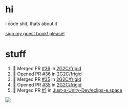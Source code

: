 # hi
i code shit, thats about it

[sign my guest book! please!](https://github.com/Just-a-Unity-Dev/Just-a-Unity-Dev/issues/new?&body=Sign%20my%20guest%20book%20by%20placing%20your%20name%20in%20the%20title,%20how%27d%20you%20get%20to%20this%20page%20and%20why?%20Don%27t%20forget%20you%20have%20an%20entire%20notebook%20in%20your%20hands!)


# stuff
<!--START_SECTION:activity-->
1. 🎉 Merged PR [#36](https://github.com/2G2C/frigid/pull/36) in [2G2C/frigid](https://github.com/2G2C/frigid)
2. 💪 Opened PR [#36](https://github.com/2G2C/frigid/pull/36) in [2G2C/frigid](https://github.com/2G2C/frigid)
3. 🎉 Merged PR [#35](https://github.com/2G2C/frigid/pull/35) in [2G2C/frigid](https://github.com/2G2C/frigid)
4. 💪 Opened PR [#35](https://github.com/2G2C/frigid/pull/35) in [2G2C/frigid](https://github.com/2G2C/frigid)
5. 🎉 Merged PR [#1](https://github.com/Just-a-Unity-Dev/eclips-e.space/pull/1) in [Just-a-Unity-Dev/eclips-e.space](https://github.com/Just-a-Unity-Dev/eclips-e.space)
<!--END_SECTION:activity-->

![](https://github-profile-summary-cards.vercel.app/api/cards/profile-details?username=Just-a-Unity-Dev&theme=solarized_dark)
